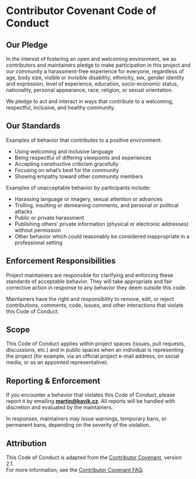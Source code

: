 # Contributor Covenant Code of Conduct

## Our Pledge

In the interest of fostering an open and welcoming environment, we as contributors and maintainers pledge to make participation in this project and our community a harassment-free experience for everyone, regardless of age, body size, visible or invisible disability, ethnicity, sex, gender identity and expression, level of experience, education, socio-economic status, nationality, personal appearance, race, religion, or sexual orientation.

We pledge to act and interact in ways that contribute to a welcoming, respectful, inclusive, and healthy community.

## Our Standards

Examples of behavior that contributes to a positive environment:

- Using welcoming and inclusive language  
- Being respectful of differing viewpoints and experiences  
- Accepting constructive criticism gracefully  
- Focusing on what’s best for the community  
- Showing empathy toward other community members  

Examples of unacceptable behavior by participants include:

- Harassing language or imagery, sexual attention or advances  
- Trolling, insulting or demeaning comments, and personal or political attacks  
- Public or private harassment  
- Publishing others’ private information (physical or electronic addresses) without permission  
- Other behavior which could reasonably be considered inappropriate in a professional setting  

## Enforcement Responsibilities

Project maintainers are responsible for clarifying and enforcing these standards of acceptable behavior. They will take appropriate and fair corrective action in response to any behavior they deem outside this code.

Maintainers have the right and responsibility to remove, edit, or reject contributions, comments, code, issues, and other interactions that violate this Code of Conduct.

## Scope

This Code of Conduct applies within project spaces (issues, pull requests, discussions, etc.) and in public spaces when an individual is representing the project (for example, via an official project e-mail address, on social media, or as an appointed representative).

## Reporting & Enforcement

If you encounter a behavior that violates this Code of Conduct, please report it by emailing **martin@kavik.cz**. All reports will be handled with discretion and evaluated by the maintainers.

In responses, maintainers may issue warnings, temporary bans, or permanent bans, depending on the severity of the violation.

## Attribution

This Code of Conduct is adapted from the [Contributor Covenant](https://www.contributor-covenant.org/), version 2.1.  
For more information, see the [Contributor Covenant FAQ](https://www.contributor-covenant.org/faq).
